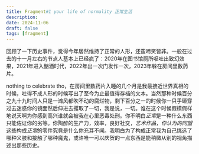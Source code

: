 ```yaml
---
title: Fragment#1 your life of normality 正常生活
description: 
date: 2024-11-06
draft: false 
tags: [fragment] 
---
```

回顾了一下历史事件，觉得今年居然维持了正常的人形，还蛮啼笑皆非。一般在过去的十一月左右的节点人基本上已经疯了：2020年在图书馆厕所呕吐出致幻效果，2021年进入酗酒时代，2022年出一次门发作一次，2023年躲在房间里数药片。

nothing to celebrate tho，在房间里数药片入睡的几个月是我最接近世界真相的时候，吐得不成人形的时候写出了至今为止最值得存档的文本。当然那种时候百分之九十九时间人只是一滩风都吹不动的腐烂物，剩下百分之一的时候你一只手砸穿过去迷惑你的镜面然后伸进去攫取了一切，我是说，一切。谁在这个时候假模假样地说天啊为你感到高兴谁就会被我在心里恶毒处刑。你不明白*正常*是一种什么东西只能佐证你的劣等。你陶醉的生产力，效率，良好社交，*艺术作品*，*你认为的同盟*这些构成*正常*的零件究竟是什么你充耳不闻。我明白为了构成正常我为自己挑选了哪种义肢和接触了哪种魔鬼，或许唯一可以庆贺的一点东西是能稍微从别的视角描述出那些历史。